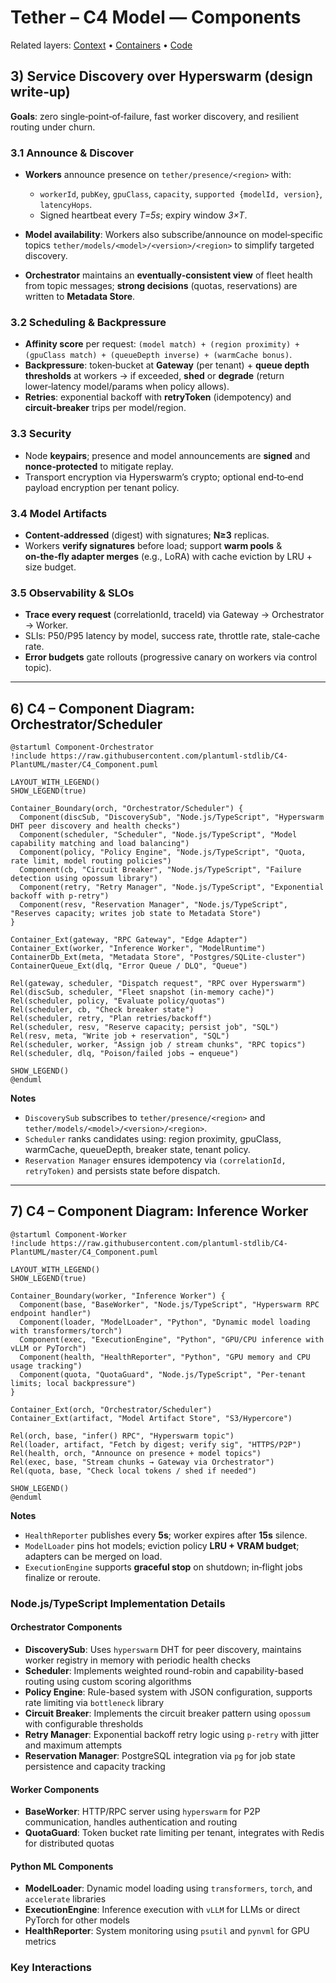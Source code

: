 # Tether – C4 Model — Components

Related layers: [Context](./c4-context.md) • [Containers](./c4-containers.md) • [Code](./c4-code.md)

## 3) Service Discovery over Hyperswarm (design write‑up)

**Goals**: zero single‑point‑of‑failure, fast worker discovery, and resilient routing under churn.

### 3.1 Announce & Discover

* **Workers** announce presence on `tether/presence/<region>` with:

  * `workerId`, `pubKey`, `gpuClass`, `capacity`, `supported {modelId, version}`, `latencyHops`.
  * Signed heartbeat every *T=5s*; expiry window *3×T*.
* **Model availability**: Workers also subscribe/announce on model‑specific topics `tether/models/<model>/<version>/<region>` to simplify targeted discovery.
* **Orchestrator** maintains an **eventually‑consistent view** of fleet health from topic messages; **strong decisions** (quotas, reservations) are written to **Metadata Store**.

### 3.2 Scheduling & Backpressure

* **Affinity score** per request: `(model match) + (region proximity) + (gpuClass match) + (queueDepth inverse) + (warmCache bonus)`.
* **Backpressure**: token‑bucket at **Gateway** (per tenant) + **queue depth thresholds** at workers → if exceeded, **shed** or **degrade** (return lower‑latency model/params when policy allows).
* **Retries**: exponential backoff with **retryToken** (idempotency) and **circuit‑breaker** trips per model/region.

### 3.3 Security

* Node **keypairs**; presence and model announcements are **signed** and **nonce‑protected** to mitigate replay.
* Transport encryption via Hyperswarm’s crypto; optional end‑to‑end payload encryption per tenant policy.

### 3.4 Model Artifacts

* **Content‑addressed** (digest) with signatures; **N≥3** replicas.
* Workers **verify signatures** before load; support **warm pools** & **on‑the‑fly adapter merges** (e.g., LoRA) with cache eviction by LRU + size budget.

### 3.5 Observability & SLOs

* **Trace every request** (correlationId, traceId) via Gateway → Orchestrator → Worker.
* SLIs: P50/P95 latency by model, success rate, throttle rate, stale‑cache rate.
* **Error budgets** gate rollouts (progressive canary on workers via control topic).

---

## 6) C4 – Component Diagram: Orchestrator/Scheduler

```plantuml
@startuml Component-Orchestrator
!include https://raw.githubusercontent.com/plantuml-stdlib/C4-PlantUML/master/C4_Component.puml

LAYOUT_WITH_LEGEND()
SHOW_LEGEND(true)

Container_Boundary(orch, "Orchestrator/Scheduler") {
  Component(discSub, "DiscoverySub", "Node.js/TypeScript", "Hyperswarm DHT peer discovery and health checks")
  Component(scheduler, "Scheduler", "Node.js/TypeScript", "Model capability matching and load balancing")
  Component(policy, "Policy Engine", "Node.js/TypeScript", "Quota, rate limit, model routing policies")
  Component(cb, "Circuit Breaker", "Node.js/TypeScript", "Failure detection using opossum library")
  Component(retry, "Retry Manager", "Node.js/TypeScript", "Exponential backoff with p-retry")
  Component(resv, "Reservation Manager", "Node.js/TypeScript", "Reserves capacity; writes job state to Metadata Store")
}

Container_Ext(gateway, "RPC Gateway", "Edge Adapter")
Container_Ext(worker, "Inference Worker", "ModelRuntime")
ContainerDb_Ext(meta, "Metadata Store", "Postgres/SQLite-cluster")
ContainerQueue_Ext(dlq, "Error Queue / DLQ", "Queue")

Rel(gateway, scheduler, "Dispatch request", "RPC over Hyperswarm")
Rel(discSub, scheduler, "Fleet snapshot (in‑memory cache)")
Rel(scheduler, policy, "Evaluate policy/quotas")
Rel(scheduler, cb, "Check breaker state")
Rel(scheduler, retry, "Plan retries/backoff")
Rel(scheduler, resv, "Reserve capacity; persist job", "SQL")
Rel(resv, meta, "Write job + reservation", "SQL")
Rel(scheduler, worker, "Assign job / stream chunks", "RPC topics")
Rel(scheduler, dlq, "Poison/failed jobs → enqueue")

SHOW_LEGEND()
@enduml
```

**Notes**

* `DiscoverySub` subscribes to `tether/presence/<region>` and `tether/models/<model>/<version>/<region>`.
* `Scheduler` ranks candidates using: region proximity, gpuClass, warmCache, queueDepth, breaker state, tenant policy.
* `Reservation Manager` ensures idempotency via `(correlationId, retryToken)` and persists state before dispatch.

---

## 7) C4 – Component Diagram: Inference Worker

```plantuml
@startuml Component-Worker
!include https://raw.githubusercontent.com/plantuml-stdlib/C4-PlantUML/master/C4_Component.puml

LAYOUT_WITH_LEGEND()
SHOW_LEGEND(true)

Container_Boundary(worker, "Inference Worker") {
  Component(base, "BaseWorker", "Node.js/TypeScript", "Hyperswarm RPC endpoint handler")
  Component(loader, "ModelLoader", "Python", "Dynamic model loading with transformers/torch")
  Component(exec, "ExecutionEngine", "Python", "GPU/CPU inference with vLLM or PyTorch")
  Component(health, "HealthReporter", "Python", "GPU memory and CPU usage tracking")
  Component(quota, "QuotaGuard", "Node.js/TypeScript", "Per‑tenant limits; local backpressure")
}

Container_Ext(orch, "Orchestrator/Scheduler")
Container_Ext(artifact, "Model Artifact Store", "S3/Hypercore")

Rel(orch, base, "infer() RPC", "Hyperswarm topic")
Rel(loader, artifact, "Fetch by digest; verify sig", "HTTPS/P2P")
Rel(health, orch, "Announce on presence + model topics")
Rel(exec, base, "Stream chunks → Gateway via Orchestrator")
Rel(quota, base, "Check local tokens / shed if needed")

SHOW_LEGEND()
@enduml
```

**Notes**

* `HealthReporter` publishes every **5s**; worker expires after **15s** silence.
* `ModelLoader` pins hot models; eviction policy **LRU + VRAM budget**; adapters can be merged on load.
* `ExecutionEngine` supports **graceful stop** on shutdown; in‑flight jobs finalize or reroute.

### Node.js/TypeScript Implementation Details

#### Orchestrator Components
* **DiscoverySub**: Uses `hyperswarm` DHT for peer discovery, maintains worker registry in memory with periodic health checks
* **Scheduler**: Implements weighted round-robin and capability-based routing using custom scoring algorithms
* **Policy Engine**: Rule-based system with JSON configuration, supports rate limiting via `bottleneck` library
* **Circuit Breaker**: Implements the circuit breaker pattern using `opossum` with configurable thresholds
* **Retry Manager**: Exponential backoff retry logic using `p-retry` with jitter and maximum attempts
* **Reservation Manager**: PostgreSQL integration via `pg` for job state persistence and capacity tracking

#### Worker Components  
* **BaseWorker**: HTTP/RPC server using `hyperswarm` for P2P communication, handles authentication and routing
* **QuotaGuard**: Token bucket rate limiting per tenant, integrates with Redis for distributed quotas

#### Python ML Components
* **ModelLoader**: Dynamic model loading using `transformers`, `torch`, and `accelerate` libraries
* **ExecutionEngine**: Inference execution with `vLLM` for LLMs or direct PyTorch for other models
* **HealthReporter**: System monitoring using `psutil` and `pynvml` for GPU metrics

### Key Interactions